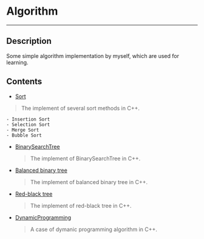# Algorithm
--------------

## Description
Some simple algorithm implementation by myself, which are used for learning.

## Contents
- [Sort][1]
>The implement of several sort methods in C++.

	- Insertion Sort
	- Selection Sort
	- Merge Sort
	- Bubble Sort
	  

- [BinarySearchTree][2]
	> The implement of BinarySearchTree in C++.


- [Balanced binary tree][3]
	> The implement of balanced binary tree in C++.

- [Red-black tree][4]
	> The implement of red-black tree in C++.

- [DynamicProgramming][5]
	> A case of dymanic programming algorithm in C++.



[1]: Sort
[2]: BinarySearchTree
[3]: AvlTree
[4]: RedBlackTree
[5]: DynamicProgramming